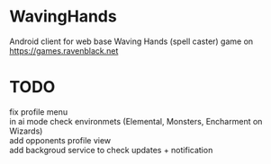 # WavingHands
Android client for web base Waving Hands (spell caster) game on https://games.ravenblack.net

# TODO
fix profile menu<br>
in ai mode check environmets (Elemental, Monsters, Encharment on Wizards)<br>
add opponents profile view<br>
add backgroud service to check updates + notification<br>
